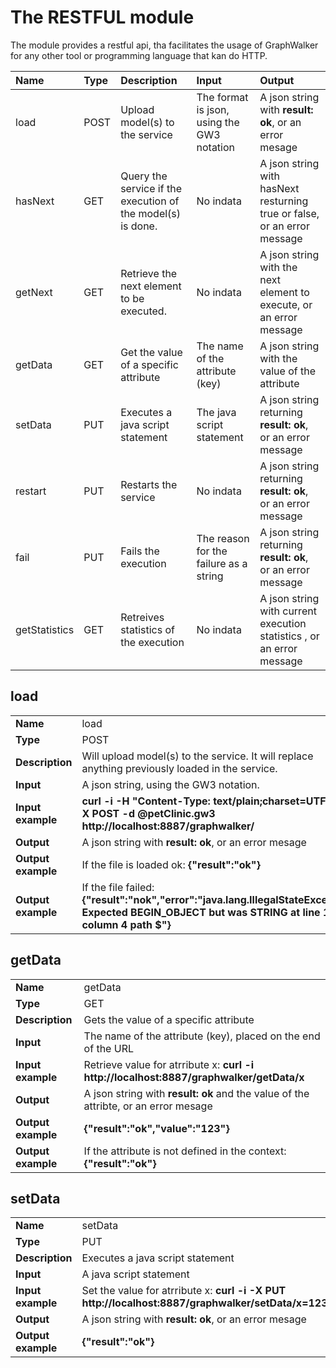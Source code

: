 # The RESTFUL module 

The module provides a restful api, tha facilitates the usage of GraphWalker for any other
tool or programming language that kan do HTTP.

| Name          | Type | Description |Input | Output |
|:------------- |:-----|:------------|:-----|:----|
| load          | POST  | Upload model(s) to the service |The format is json, using the GW3 notation |A json string with **result: ok**, or an error mesage|
| hasNext       | GET  | Query the service if the execution of the model(s) is done. | No indata | A json string with hasNext resturning true or false, or an error message |
| getNext       | GET  | Retrieve the next element to be executed. | No indata | A json string with the next element to execute, or an error message |
| getData       | GET  | Get the value of a specific attribute | The name of the attribute (key) | A json string with the value of the attribute |
| setData       | PUT  | Executes a java script statement | The java script statement | A json string returning **result: ok**, or an error message |
| restart       | PUT  | Restarts the service | No indata | A json string returning **result: ok**, or an error message |
| fail          | PUT  | Fails the execution | The reason for the failure as a string |A json string returning **result: ok**, or an error message |
| getStatistics | GET  | Retreives statistics of the execution| No indata |A json string with current execution statistics , or an error message |


## load

|||
|:------------ |:-----|
|**Name**|load|
|**Type**|POST|
|**Description**|Will upload model(s) to the service. It will replace anything previously loaded in the service.|
|**Input**|A json string, using the GW3 notation.|
|**Input example**|__curl -i -H "Content-Type: text/plain;charset=UTF-8" -X POST -d @petClinic.gw3 http://localhost:8887/graphwalker/__|
|**Output**|A json string with **result: ok**, or an error mesage|
|**Output example**|If the file is loaded ok: __{"result":"ok"}__|
|**Output example**|If the file failed: __{"result":"nok","error":"java.lang.IllegalStateException: Expected BEGIN_OBJECT but was STRING at line 1 column 4 path $"}__|

## getData

|||
|:------------ |:-----|
|**Name**|getData|
|**Type**|GET|
|**Description**|Gets the value of a specific attribute|
|**Input**|The name of the attribute (key), placed on the end of the URL|
|**Input example**|Retrieve value for atrribute x: __curl -i  http://localhost:8887/graphwalker/getData/x__|
|**Output**|A json string with **result: ok** and the value of the attribte, or an error mesage|
|**Output example**|__{"result":"ok","value":"123"}__|
|**Output example**|If the attribute is not defined in the context: __{"result":"ok"}__|

## setData

|||
|:------------ |:-----|
|**Name**|setData|
|**Type**|PUT|
|**Description**|Executes a java script statement|
|**Input**|A java script statement|
|**Input example**|Set the value for atrribute x: __curl -i -X PUT http://localhost:8887/graphwalker/setData/x=123;__|
|**Output**|A json string with **result: ok**, or an error mesage|
|**Output example**|__{"result":"ok"}__|
